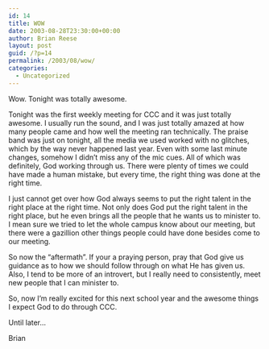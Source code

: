 ```yaml
---
id: 14
title: WOW
date: 2003-08-28T23:30:00+00:00
author: Brian Reese
layout: post
guid: /?p=14
permalink: /2003/08/wow/
categories:
  - Uncategorized
---
```

Wow. Tonight was totally awesome.

Tonight was the first weekly meeting for CCC and it was just totally awesome. I usually run the sound, and I was just totally amazed at how many people came and how well the meeting ran technically. The praise band was just on tonight, all the media we used worked with no glitches, which by the way never happened last year. Even with some last minute changes, somehow I didn&#8217;t miss any of the mic cues. All of which was definitely, God working through us. There were plenty of times we could have made a human mistake, but every time, the right thing was done at the right time.

I just cannot get over how God always seems to put the right talent in the right place at the right time. Not only does God put the right talent in the right place, but he even brings all the people that he wants us to minister to. I mean sure we tried to let the whole campus know about our meeting, but there were a gazillion other things people could have done besides come to our meeting.

So now the &#8220;aftermath&#8221;. If your a praying person, pray that God give us guidance as to how we should follow through on what He has given us. Also, I tend to be more of an introvert, but I really need to consistently, meet new people that I can minister to.

So, now I&#8217;m really excited for this next school year and the awesome things I expect God to do through CCC.

Until later&#8230;
  
Brian
